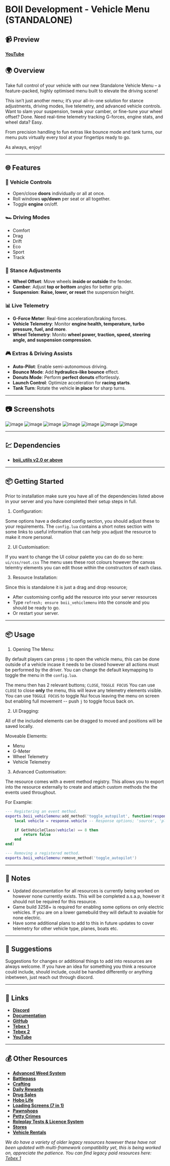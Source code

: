 # BOII Development - Vehicle Menu (STANDALONE)

## 📹 Preview

**[YouTube](https://www.youtube.com/watch?v=bYxgliM1iM4)**

## 🌍 Overview

Take full control of your vehicle with our new Standalone Vehicle Menu – a feature-packed, highly optimised menu built to elevate the driving scene!

This isn’t just another menu; it’s your all-in-one solution for stance adjustments, driving modes, live telemetry, and advanced vehicle controls. 
Want to slam your suspension, tweak your camber, or fine-tune your wheel offset? Done. 
Need real-time telemetry tracking G-forces, engine stats, and wheel data? Easy.

From precision handling to fun extras like bounce mode and tank turns, our menu puts virtually every tool at your fingertips ready to go.

As always, enjoy!

---

## 🌐 Features

### 🚗 **Vehicle Controls**
- Open/close **doors** individually or all at once.
- Roll windows **up/down** per seat or all together.
- Toggle **engine** on/off.

### 🏎️ **Driving Modes**
- Comfort
- Drag
- Drift
- Eco
- Sport
- Track

### 🏁 **Stance Adjustments**
- **Wheel Offset**: Move wheels **inside or outside** the fender.
- **Camber**: Adjust **top or bottom** angles for better grip.
- **Suspension**: **Raise, lower, or reset** the suspension height.

### 📊 **Live Telemetry**
- **G-Force Meter**: Real-time acceleration/braking forces.
- **Vehicle Telemetry**: Monitor **engine health, temperature, turbo pressure, fuel, and more**.
- **Wheel Telemetry**: Monito **wheel power, traction, speed, steering angle, and suspension compression**.

### 🎮 **Extras & Driving Assists**
- **Auto-Pilot**: Enable semi-autonomous driving.
- **Bounce Mode**: Add **hydraulics-like bounce** effect.
- **Donuts Mode**: Perform **perfect donuts** effortlessly.
- **Launch Control**: Optimize acceleration for **racing starts**.
- **Tank Turn**: Rotate the vehicle **in place** for sharp turns.

---

## 📷 Screenshots

![image](https://i.ibb.co/SDQKd6h8/image-2025-03-05-235121560.png)
![image](https://i.ibb.co/hxHY6K4q/telemetry.gif)
![image](https://i.ibb.co/B296HyLZ/image-2025-03-05-235557056.png)
![image](https://i.ibb.co/9k1VnScC/image-2025-03-05-235949163.png)
![image](https://i.ibb.co/jvR5VsSs/image-2025-03-05-235842106.png)
![image](https://i.ibb.co/5xYMK8N2/image-2025-03-06-000036063.png)
![image](https://i.ibb.co/spRJskzX/image-2025-03-06-000206296.png)

---

## 💹 Dependencies

- **[boii_utils v2.0 or above](https://github.com/boiidevelopment/boii_utils/releases/tag/v2.0.0)**

---

## 📦 Getting Started

Prior to installation make sure you have all of the dependencies listed above in your server and you have completed their setup steps in full.

1. Configuration:

Some options have a dedicated config section, you should adjust these to your requirements.
The `config.lua` contains a short notes section with some links to useful information that can help you adjust the resource to make it more personal.

2. UI Customisation: 

If you want to change the UI colour palette you can do do so here: `ui/css/root.css`
The menu uses these root colours however the canvas telemtry elements you can edit those within the constructors of each class. 

3. Resource Installation:

Since this is standalone it is just a drag and drop resource;

- After customising config add the resource into your server resources
- Type `refresh; ensure boii_vehiclemenu` into the console and you should be ready to go. 
- Or restart your server.

---

## 📦 Usage

1. Opening The Menu:

By default players can press `j` to open the vehicle menu, this can be done outside of a vehicle incase it needs to be closed however all actions must be performed by the driver.
You can change the default keymapping to toggle the menu in the `config.lua`.

The menu then has 2 relevant buttons; `CLOSE`, `TOGGLE FOCUS`
You can use `CLOSE` to close **only** the menu, this will leave any telemetry elements visible.
You can use `TOGGLE FOCUS` to toggle Nui focus leaving the menu on screen but enabling full movement -- push `j` to toggle focus back on.

2. UI Dragging: 

All of the included elements can be dragged to moved and positions will be saved locally.

Moveable Elements:
- Menu
- G-Meter
- Wheel Telemetry
- Vehicle Telemetry

3. Advanced Customisation: 

The resource comes with a event method registry.
This allows you to export into the resource externally to create and attach custom methods the the events used throughout.

For Example:

```lua
--- Registering an event method.
exports.boii_vehiclemenu:add_method('toggle_autopilot', function(response)
    local vehicle = response.vehicle -- Response options; 'source', 'player', 'vehicle', 'is_active'

    if GetVehicleClass(vehicle) == 8 then
        return false
    end
end)

--- Removing a registered method.
exports.boii_vehiclemenu:remove_method('toggle_autopilot')
```

---

## 📝 Notes

- Updated documentation for all resources is currently being worked on however none currently exists. This will be completed a.s.a.p, however it should not be required for this resource.
- Game build 3258+ is required for enabling some options on only electric vehicles. If you are on a lower gamebuild they will default to avaiable for none electric.
- Have some additional plans to add to this in future updates to cover telemetry for other vehicle type, planes, boats etc.

---

## 🤝 Suggestions

Suggestions for changes or additional things to add into resources are always welcome. 
If you have an idea for something you think a resource could include, should include, could be handled differently or anything inbetween, just reach out through discord.

---

## 📩 Links

* **[Discord](https://discord.gg/MUckUyS5Kq)**
* **[Documentation](https://docs.boii.dev/)**
* **[GitHub](https://github.com/boiidevelopment)**
* **[Tebex 1](https://boii.tebex.io)**
* **[Tebex 2](https://boiidevelopment.tebex.io/)**
* **[YouTube](https://youtube.com/boiidevelopment)**

---
## 💰 Other Resources

* **[Advanced Weed System](https://forum.cfx.re/t/advanced-weed-system-qb-qbox-esx-ox-nd/5306863)**
* **[Battlepass](https://forum.cfx.re/t/paid-multi-framework-battle-pass/5227019)**
* **[Crafting](https://forum.cfx.re/t/qb-esx-boii-custom-crafting-script-v1-0-0/5240948)**
* **[Daily Rewards](https://forum.cfx.re/t/paid-daily-rewards/5260533)**
* **[Drug Sales](https://forum.cfx.re/t/paid-qb-esx-boii-custom-drug-sales-v1-0-0/5240669)**
* **[Hobo Life](https://forum.cfx.re/t/paid-qb-esx-boii-custom-hobo-life-script-v1-0-0/5238389)**
* **[Loading Screens (7 in 1)](https://forum.cfx.re/t/paid-standalone-loading-screens-7-in-1/5252982)**
* **[Pawnshops](https://forum.cfx.re/t/paid-multi-framework-pawnshop-script-with-player-owned-support/5213001)**
* **[Petty Crimes](https://forum.cfx.re/t/paid-petty-crimes/5284805)**
* **[Roleplay Tests & Licence System](https://forum.cfx.re/t/paid-multi-framework-roleplay-tests-licence-system/5204855)**
* **[Stores](https://forum.cfx.re/t/paid-stores-script-qb-esx-boii-custom/5257205)**
* **[Vehicle Rentals](https://forum.cfx.re/t/paid-vehicle-rentals/5294250)**

*We do have a variety of older legacy resources however these have not been updated with multi-framework compatibility yet, this is being worked on, appreciate the patience. You can find legacy paid resources here: [Tebex 1](https://boii.tebex.io)*
